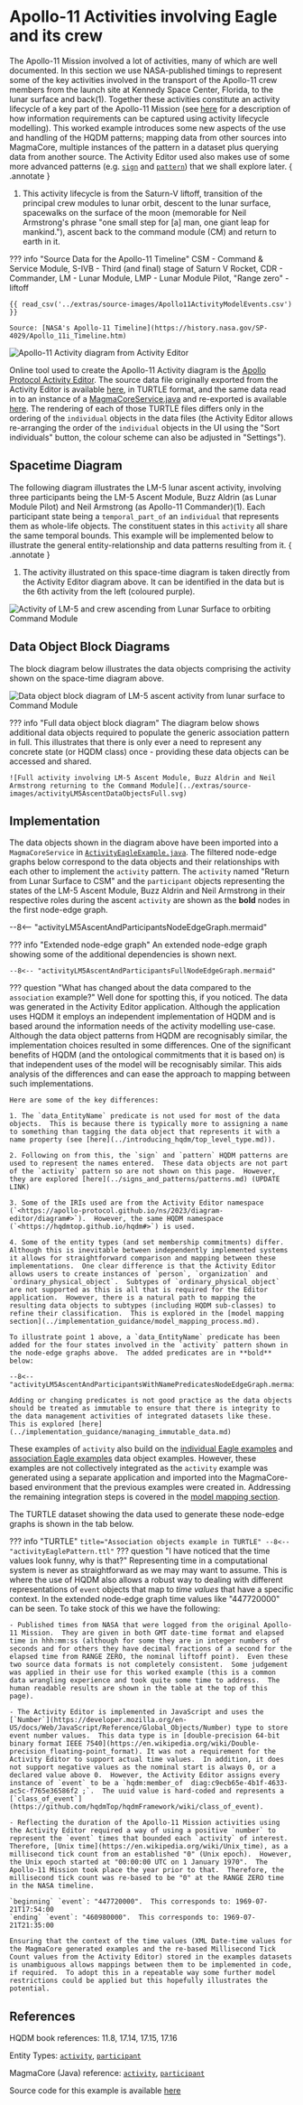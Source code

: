 # Apollo-11 Activities involving Eagle and its crew

The Apollo-11 Mission involved a lot of activities, many of which are well documented.  In this section we use NASA-published timings to represent some of the key activities involved in the transport of the Apollo-11 crew members from the launch site at Kennedy Space Center, Florida, to the lunar surface and back(1).  Together these activities constitute an activity lifecycle of a key part of the Apollo-11 Mission (see [here](https://www.cdbb.cam.ac.uk/news/publication-integrated-approach-information-management-identifying-decisions-and-information) for a description of how information requirements can be captured using activity lifecycle modelling).  This worked example introduces some new aspects of the use and handling of the HQDM patterns; mapping data from other sources into MagmaCore, multiple instances of the pattern in a dataset plus querying data from another source.  The Activity Editor used also makes use of some more advanced patterns (e.g. [`sign`](https://github.com/hqdmTop/hqdmFramework/wiki/sign) and [`pattern`](https://github.com/hqdmTop/hqdmFramework/wiki/pattern)) that we shall explore later.
{ .annotate }

1.  This activity lifecycle is from the Saturn-V liftoff, transition of the principal crew modules to lunar orbit, descent to the lunar surface, spacewalks on the surface of the moon (memorable for Neil Armstrong's phrase "one small step for [a] man, one giant leap for mankind."), ascent back to the command module (CM) and return to earth in it.

??? info "Source Data for the Apollo-11 Timeline"
    CSM - Command & Service Module, S-IVB - Third (and final) stage of Saturn V Rocket, CDR - Commander, LM - Lunar Module, LMP - Lunar Module Pilot, "Range zero" - liftoff

    {{ read_csv('../extras/source-images/Apollo11ActivityModelEvents.csv') }}

    Source: [NASA's Apollo-11 Timeline](https://history.nasa.gov/SP-4029/Apollo_11i_Timeline.htm)

![Apollo-11 Activity diagram from Activity Editor](../extras/activity-editor/Apollo11ActivityDiagramFromEditor.svg)

Online tool used to create the Apollo-11 Activity diagram is the [Apollo Protocol Activity Editor](https://apollo-protocol.github.io/4d-activity-editor/).  The source data file originally exported from the Activity Editor is available [here](../extras/activity-editor/activity_diagram_state_of_apollo11_mission.ttl), in TURTLE format, and the same data read in to an instance of a [MagmaCoreService.java](https://github.com/gchq/MagmaCore/blob/main/core/src/main/java/uk/gov/gchq/magmacore/service/MagmaCoreService.java) and re-exported is available [here](../extras/example-files/activityEaglePattern.ttl).  The rendering of each of those TURTLE files differs only in the ordering of the `individual` objects in the data files (the Activity Editor allows re-arranging the order of the `individual` objects in the UI using the "Sort individuals" button, the colour scheme can also be adjusted in "Settings").

## Spacetime Diagram
The following diagram illustrates the LM-5 lunar ascent activity, involving three participants being the LM-5 Ascent Module, Buzz Aldrin (as Lunar Module Pilot) and Neil Armstrong (as Apollo-11 Commander)(1).  Each participant state being a `temporal_part_of` an `individual` that represents them as whole-life objects.  The constituent states in this `activity` all share the same temporal bounds.  This example will be implemented below to illustrate the general entity-relationship and data patterns resulting from it.
{ .annotate }

1.  The activity illustrated on this space-time diagram is taken directly from the Activity Editor diagram above.  It can be identified in the data but is the 6th activity from the left (coloured purple).

![Activity of LM-5 and crew ascending from Lunar Surface to orbiting Command Module](../extras/source-images/activityLM5Ascent.svg)

## Data Object Block Diagrams
The block diagram below illustrates the data objects comprising the activity shown on the space-time diagram above.

![Data object block diagram of LM-5 ascent activity from lunar surface to Command Module](../extras/source-images/activityLM5AscentDataObjects.svg)

??? info "Full data object block diagram"
    The diagram below shows additional data objects required to populate the generic association pattern in full.  This illustrates that there is only ever a need to represent any concrete state (or HQDM class) once - providing these data objects can be accessed and shared.

    ![Full activity involving LM-5 Ascent Module, Buzz Aldrin and Neil Armstrong returning to the Command Module](../extras/source-images/activityLM5AscentDataObjectsFull.svg)
    
## Implementation
The data objects shown in the diagram above have been imported into a `MagmaCoreService` in [`ActivityEagleExample.java`](https://github.com/ClimbingAl/code-for-hqdm-patterns/blob/main/patterns/src/main/java/patterns/hqdm/activity/ActivityEagleExample.java).  The filtered node-edge graphs below correspond to the data objects and their relationships with each other to implement the `activity` pattern.  The `activity` named "Return from Lunar Surface to CSM" and the `participant` objects representing the states of the LM-5 Ascent Module, Buzz Aldrin and Neil Armstrong in their respective roles during the ascent `activity` are shown as the **bold** nodes in the first node-edge graph.

--8<-- "activityLM5AscentAndParticipantsNodeEdgeGraph.mermaid"

??? info "Extended node-edge graph"
    An extended node-edge graph showing some of the additional dependencies is shown next.

    --8<-- "activityLM5AscentAndParticipantsFullNodeEdgeGraph.mermaid"

??? question "What has changed about the data compared to the `association` example?"
    Well done for spotting this, if you noticed.  The data was generated in the Activity Editor application.  Although the application uses HQDM it employs an independent implementation of HQDM and is based around the information needs of the activity modelling use-case.  Although the data object patterns from HQDM are recognisably similar, the implementation choices resulted in some differences.  One of the significant benefits of HQDM (and the ontological commitments that it is based on) is that independent uses of the model will be recognisably similar.  This aids analysis of the differences and can ease the approach to mapping between such implementations.

    Here are some of the key differences:

    1. The `data_EntityName` predicate is not used for most of the data objects.  This is because there is typically more to assigning a name to something than tagging the data object that represents it with a name property (see [here](../introducing_hqdm/top_level_type.md)).

    2. Following on from this, the `sign` and `pattern` HQDM patterns are used to represent the names entered.  These data objects are not part of the `activity` pattern so are not shown on this page.  However, they are explored [here](../signs_and_patterns/patterns.md) (UPDATE LINK)

    3. Some of the IRIs used are from the Activity Editor namespace (`<https://apollo-protocol.github.io/ns/2023/diagram-editor/diagram#>`).  However, the same HQDM namespace (`<https://hqdmtop.github.io/hqdm#>`) is used.

    4. Some of the entity types (and set membership commitments) differ.  Although this is inevitable between independently implemented systems it allows for straightforward comparison and mapping between these implementations.  One clear difference is that the Activity Editor allows users to create instances of `person`, `organization` and `ordinary_physical_object`.  Subtypes of `ordinary_physical_object` are not supported as this is all that is required for the Editor application.  However, there is a natural path to mapping the resulting data objects to subtypes (including HQDM sub-classes) to refine their classification.  This is explored in the [model mapping section](../implementation_guidance/model_mapping_process.md).

    To illustrate point 1 above, a `data_EntityName` predicate has been added for the four states involved in the `activity` pattern shown in the node-edge graphs above.  The added predicates are in **bold** below:

    --8<-- "activityLM5AscentAndParticipantsWithNamePredicatesNodeEdgeGraph.mermaid"

    Adding or changing predicates is not good practice as the data objects should be treated as immutable to ensure that there is integrity to the data management activities of integrated datasets like these.  This is explored [here](../implementation_guidance/managing_immutable_data.md)


These examples of `activity` also build on the [individual Eagle examples](../individual/individual_LM5.md) and [association Eagle examples](../association/associationEagleCrew.md) data object examples.  However, these examples are not collectively integrated as the `activity` example was generated using a separate application and imported into the MagmaCore-based environment that the previous examples were created in.  Addressing the remaining integration steps is covered in the [model mapping section](../implementation_guidance/model_mapping_process.md).  

The TURTLE dataset showing the data used to generate these node-edge graphs is shown in the tab below.

??? info "TURTLE"
    ``` title="Association objects example in TURTLE"
    --8<-- "activityEaglePattern.ttl"
    ```
??? question "I have noticed that the time values look funny, why is that?"
    Representing time in a computational system is never as straightforward as we may may want to assume.  This is where the use of HQDM also allows a robust way to dealing with different representations of `event` objects that map to *time values* that have a specific context.  In the extended node-edge graph time values like "447720000" can be seen.  To take stock of this we have the following:

    - Published times from NASA that were logged from the original Apollo-11 Mission.  They are given in both GMT date-time format and elapsed time in hhh:mm:ss (although for some they are in integer numbers of seconds and for others they have decimal fractions of a second for the elapsed time from RANGE ZERO, the nominal liftoff point).  Even these two source data formats is not completely consistent.  Some judgement was applied in their use for this worked example (this is a common data wrangling experience and took quite some time to address.  The human readable results are shown in the table at the top of this page).

    - The Activity Editor is implemented in JavaScript and uses the [`Number`](https://developer.mozilla.org/en-US/docs/Web/JavaScript/Reference/Global_Objects/Number) type to store event number values.  This data type is in [double-precision 64-bit binary format IEEE 7540](https://en.wikipedia.org/wiki/Double-precision_floating-point_format). It was not a requirement for the Activity Editor to support actual time values.  In addition, it does not support negative values as the nominal start is always 0, or a declared value above 0.  However, the Activity Editor assigns every instance of `event` to be a `hqdm:member_of  diag:c9ecb65e-4b1f-4633-ac5c-f765e36586f2 ;`.  The uuid value is hard-coded and represents a [`class_of_event`](https://github.com/hqdmTop/hqdmFramework/wiki/class_of_event).

    - Reflecting the duration of the Apollo-11 Mission activities using the Activity Editor required a way of using a positive `number` to represent the `event` times that bounded each `activity` of interest.  Therefore, [Unix time](https://en.wikipedia.org/wiki/Unix_time), as a millisecond tick count from an established "0" (Unix epoch).  However, the Unix epoch started at "00:00:00 UTC on 1 January 1970".  The Apollo-11 Mission took place the year prior to that.  Therefore, the millisecond tick count was re-based to be "0" at the RANGE ZERO time in the NASA timeline.

    `beginning` `event`: "447720000".  This corresponds to: 1969-07-21T17:54:00
    `ending` `event`: "460980000".  This corresponds to: 1969-07-21T21:35:00

    Ensuring that the context of the time values (XML Date-time values for the MagmaCore generated examples and the re-based Millisecond Tick Count values from the Activity Editor) stored in the examples datasets is unambiguous allows mappings between them to be implemented in code, if required.  To adopt this in a repeatable way some further model restrictions could be applied but this hopefully illustrates the potential.

## References

HQDM book references: 11.8, 17.14, 17.15, 17.16

Entity Types: [`activity`](https://github.com/hqdmTop/hqdmFramework/wiki/activity), [`participant`](https://github.com/hqdmTop/hqdmFramework/wiki/participant)

MagmaCore (Java) reference: [`activity`](https://github.com/gchq/MagmaCore/blob/main/hqdm/src/main/java/uk/gov/gchq/magmacore/hqdm/model/Activity.java), [`participant`](https://github.com/gchq/MagmaCore/blob/main/hqdm/src/main/java/uk/gov/gchq/magmacore/hqdm/model/Participant.java)

Source code for this example is available [here](https://github.com/ClimbingAl/code-for-hqdm-patterns/blob/main/patterns/src/main/java/patterns/hqdm/activity/ActivityEagleExample.java)

